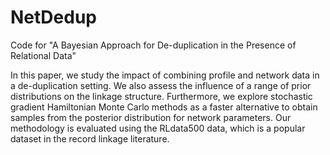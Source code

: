 # NetDedup
Code for "A Bayesian Approach for De-duplication in the Presence of Relational Data"

In this paper, we study the impact of combining profile and network data in a de-duplication setting. We also assess the influence of a range of prior distributions on the linkage structure. Furthermore, we explore stochastic gradient Hamiltonian Monte Carlo methods as a faster alternative to obtain samples from the posterior distribution for network parameters. Our methodology is evaluated using the RLdata500 data, which is a popular dataset in the record linkage literature.
